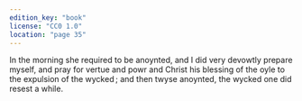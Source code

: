 ```yaml
---
edition_key: "book"
license: "CC0 1.0"
location: "page 35"
---
```

In the morning she required to be anoynted, and I did
very devowtly prepare myself, and pray for vertue and powr and
Christ his blessing of the oyle to the expulsion of the wycked ;
and then twyse anoynted, the wycked one did resest a while.
